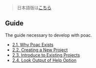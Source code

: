 > 日本語版は[こちら](https://doc.poac.pm/ja/guide/)

## Guide

The guide necessary to develop with poac.
* [2.1. Why Poac Exists](why-poac-exists.md)
* [2.2. Creating a New Project](creating-a-new-project.md)
* [2.3. Introduce to Existing Projects](introduce-to-existing-projects.md)
* [2.4. Look Output of Help Option](look-output-of-help-option.md)
